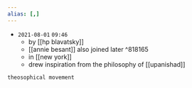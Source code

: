 ```yaml
---
alias: [,]
---
```


- `2021-08-01` `09:46`
	- by [[hp blavatsky]]
	- [[annie besant]] also joined later ^818165
	- in [[new york]]
	- drew inspiration from the philosophy of [[upanishad]]
```query
theosophical movement
```
